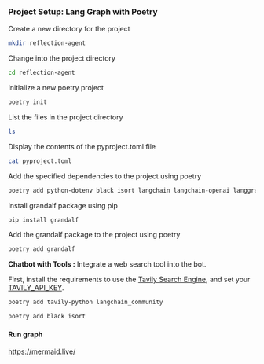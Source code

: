 
### Project Setup: Lang Graph with Poetry

Create a new directory for the project
```bash
mkdir reflection-agent
```

Change into the project directory
```bash
cd reflection-agent
```

Initialize a new poetry project
```bash
poetry init
```

List the files in the project directory
```bash
ls
```

Display the contents of the pyproject.toml file
```bash
cat pyproject.toml
```

Add the specified dependencies to the project using poetry
```bash
poetry add python-dotenv black isort langchain langchain-openai langgraph langchain_google_genai
```

Install grandalf package using pip
```bash
pip install grandalf
```

Add the grandalf package to the project using poetry
```bash
poetry add grandalf
```

**Chatbot with Tools :** Integrate a web search tool into the bot.

First, install the requirements to use the [Tavily Search Engine](https://python.langchain.com/docs/integrations/tools/tavily_search/), and set your [TAVILY_API_KEY](https://tavily.com/).

```bash
poetry add tavily-python langchain_community
```

```bash  
poetry add black isort
```

#### Run graph
 
https://mermaid.live/ 


















